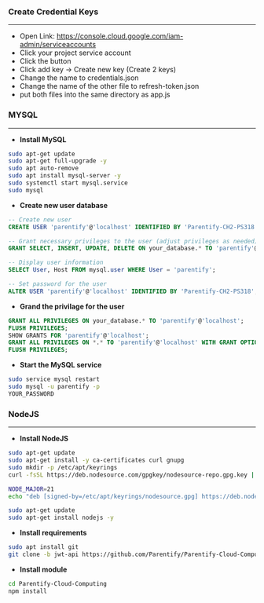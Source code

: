 ### Create Credential Keys
---

- Open Link: https://console.cloud.google.com/iam-admin/serviceaccounts
- Click your project service account
- Click the button
- Click add key -> Create new key (Create 2 keys)
- Change the name to credentials.json
- Change the name of the other file to refresh-token.json
- put both files into the same directory as app.js

### MYSQL
---
- **Install MySQL**
```bash
sudo apt-get update
sudo apt-get full-upgrade -y
sudo apt auto-remove
sudo apt install mysql-server -y
sudo systemctl start mysql.service
sudo mysql
```

- **Create new user database**
```sql
-- Create new user
CREATE USER 'parentify'@'localhost' IDENTIFIED BY 'Parentify-CH2-PS318';

-- Grant necessary privileges to the user (adjust privileges as needed)
GRANT SELECT, INSERT, UPDATE, DELETE ON your_database.* TO 'parentify'@'localhost';

-- Display user information
SELECT User, Host FROM mysql.user WHERE User = 'parentify';

-- Set password for the user
ALTER USER 'parentify'@'localhost' IDENTIFIED BY 'Parentify-CH2-PS318';
```

- **Grand the privilage for the user**
```sql
GRANT ALL PRIVILEGES ON your_database.* TO 'parentify'@'localhost';
FLUSH PRIVILEGES;
SHOW GRANTS FOR 'parentify'@'localhost';
GRANT ALL PRIVILEGES ON *.* TO 'parentify'@'localhost' WITH GRANT OPTION;
FLUSH PRIVILEGES;
```
- **Start the MySQL service**
```bash
sudo service mysql restart
sudo mysql -u parentify -p 
YOUR_PASSWORD
```

### NodeJS
---

- **Install NodeJS**
```bash
sudo apt-get update
sudo apt-get install -y ca-certificates curl gnupg
sudo mkdir -p /etc/apt/keyrings
curl -fsSL https://deb.nodesource.com/gpgkey/nodesource-repo.gpg.key | sudo gpg --dearmor -o /etc/apt/keyrings/nodesource.gpg

NODE_MAJOR=21
echo "deb [signed-by=/etc/apt/keyrings/nodesource.gpg] https://deb.nodesource.com/node_$NODE_MAJOR.x nodistro main" | sudo tee /etc/apt/sources.list.d/nodesource.list

sudo apt-get update
sudo apt-get install nodejs -y
```

- **Install requirements**
```bash
sudo apt install git
git clone -b jwt-api https://github.com/Parentify/Parentify-Cloud-Computing.git
```

- **Install module**
```bash
cd Parentify-Cloud-Computing
npm install
```
